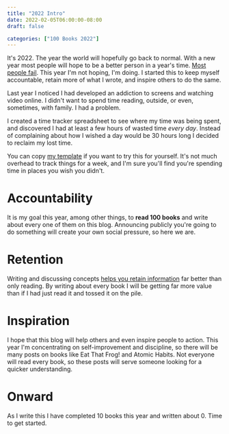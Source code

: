 ```yaml
---
title: "2022 Intro"
date: 2022-02-05T06:00:00-08:00
draft: false

categories: ["100 Books 2022"]
---
```


It's 2022. The year the world will hopefully go back to normal. With a new year
most people will hope to be a better person in a year's time.
[Most people fail](https://discoverhappyhabits.com/new-years-resolution-statistics/).
This year I'm not hoping, I'm doing. I started this to keep myself accountable,
retain more of what I wrote, and inspire others to do the same.

Last year I noticed I had developed an addiction to screens and watching video
online. I didn't want to spend time reading, outside, or even, sometimes, with
family. I had a problem.

I created a time tracker spreadsheet to see where my time was being spent, and
discovered I had at least a few hours of wasted time *every day*. Instead of
complaining about how I wished a day would be 30 hours long I decided to reclaim
my lost time.

You can copy [my template](https://docs.google.com/spreadsheets/d/13HVmT02oUayGTdJaqrjg5KwwbZ5vOwFSW1-xpUU4mpU/edit?usp=sharing)
if you want to try this for yourself. It's not much overhead to track things for
a week, and I'm sure you'll find you're spending time in places you wish you didn't.


# Accountability

It is my goal this year, among other things, to **read 100 books** and write about
every one of them on this blog. Announcing publicly you're going to do something
will create your own social pressure, so here we are.

# Retention

Writing and discussing concepts
[helps you retain information](https://www.educationcorner.com/the-learning-pyramid.html)
far better than only reading. By writing about every book I will be getting
far more value than if I had just read it and tossed it on the pile.

# Inspiration

I hope that this blog will help others and even inspire people to action. This
year I'm concentrating on self-improvement and discipline, so there will be many
posts on books like Eat That Frog! and Atomic Habits. Not everyone will read every
book, so these posts will serve someone looking for a quicker understanding.

# Onward

As I write this I have completed 10 books this year and written about 0. Time to
get started.